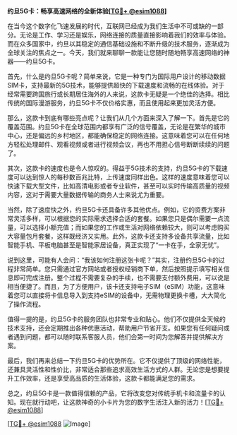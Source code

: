 **约旦5G卡：畅享高速网络的全新体验[[TG💪+ @esim1088](https://t.me/s/esim1088)]**

在当今这个数字化飞速发展的时代，互联网已经成为我们生活中不可或缺的一部分。无论是工作、学习还是娱乐，网络连接的质量直接影响着我们的效率与体验。而在众多国家中，约旦以其稳定的通信基础设施和不断升级的技术服务，逐渐成为全球关注的焦点之一。今天，我们就来聊聊一款能让您随时随地畅享高速网络的神器——约旦5G卡。

首先，什么是约旦5G卡呢？简单来说，它是一种专门为国际用户设计的移动数据SIM卡，支持最新的5G技术，能够提供超快的下载速度和流畅的在线体验。对于经常需要跨国旅行或长期居住海外的人来说，这款卡无疑是一个绝佳的选择。相比传统的国际漫游服务，约旦5G卡不仅价格实惠，而且使用起来更加灵活方便。

那么，这款卡到底有哪些亮点呢？让我们从几个方面来深入了解一下。首先是它的覆盖范围。约旦5G卡在全球范围内都享有广泛的信号覆盖，无论是在繁华的城市中心，还是偏远的乡村地区，都能确保稳定的网络连接。这意味着您可以在任何地方轻松处理邮件、观看视频或者进行视频会议，再也不用担心信号断断续续的问题了。

其次，这款卡的速度也是令人惊叹的。得益于5G技术的支持，约旦5G卡的下载速度可以达到惊人的每秒数百兆比特，上传速度同样出色。这样的速度意味着您可以快速下载大型文件，比如高清电影或者专业软件，甚至可以实时传输高质量的视频内容，这对于需要大量数据传输的商务人士来说尤为重要。

当然，除了速度快之外，约旦5G卡还具备许多其他优点。例如，它的资费方案非常灵活多样，可以根据您的实际需求选择合适的套餐。如果您只是偶尔需要一点流量，可以选择小额充值；而如果您的工作或生活对网络依赖较大，则可以考虑购买大容量包月套餐，这样既经济又实用。此外，这款卡还支持多设备共享流量，比如智能手机、平板电脑甚至是智能家居设备，真正实现了“一卡在手，全家无忧”。

说到这里，可能有人会问：“我该如何注册这张卡呢？”其实，注册约旦5G卡的过程非常简单。您只需通过官方网站或者授权经销商下单，然后按照提示填写相关信息即可完成注册。整个过程不需要复杂的手续，也不需要支付额外费用，可以说是相当便捷了。而且，为了方便用户，该卡还支持电子SIM（eSIM）功能，这意味着您可以直接将卡信息导入到支持eSIM的设备中，无需物理更换卡槽，大大简化了操作流程。

值得一提的是，约旦5G卡的服务团队也非常专业和贴心。他们不仅提供全天候的技术支持，还会定期推出各种优惠活动，帮助用户节省开支。如果您有任何疑问或者遇到问题，都可以随时联系客服人员，他们会第一时间为您解答并提供解决方案。

最后，我们再来总结一下约旦5G卡的优势所在。它不仅提供了顶级的网络性能，还兼具灵活性和性价比，非常适合那些追求高效生活方式的人群。无论您是想要提升工作效率，还是享受高品质的生活体验，这款卡都能满足您的需求。

总之，约旦5G卡是一款值得信赖的产品，它将改变您对传统手机卡和流量卡的认知。现在就行动吧，让这款神奇的小卡片为您的数字生活注入新的活力！[[TG💪+ @esim1088](https://t.me/s/esim1088)]

[[TG💪+ @esim1088](https://t.me/s/esim1088) ![Image](https://i.postimg.cc/4NQfJmqS/Snipaste-2025-05-13-00-14-12.png)]